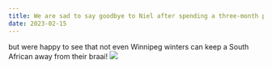 ```yaml
---
title: We are sad to say goodbye to Niel after spending a three-month postdoctoral exchange in our lab!
date: 2023-02-15
---
```


but were happy to see that not even Winnipeg winters can keep a South African away from their braai!
![](/img/Niel_braai.jpg)


<!--more-->

